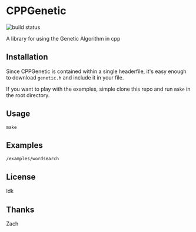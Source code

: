 # CPPGenetic

![build status](https://github.com/JoePShoulak/cppgenetic/actions/workflows/c-cpp.yml/badge.svg)

A library for using the Genetic Algorithm in cpp

## Installation

Since CPPGenetic is contained within a single headerfile, it's easy enough to download `genetic.h` and include it in your file.

If you want to play with the examples, simple clone this repo and run `make` in the root directory.

## Usage

`make`

## Examples

`/examples/wordsearch`

## License

Idk

## Thanks

Zach

